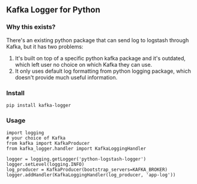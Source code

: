 ## Kafka Logger for Python

### Why this exists?

There's an existing python package that can send log to logstash through Kafka,
but it has two problems:

1. It's built on top of a specific python kafka package and it's outdated,
which left user no choice on which Kafka they can use.
2. It only uses default log formatting from python logging package,
which doesn't provide much useful information.

### Install

    pip install kafka-logger

### Usage

    import logging
    # your choice of Kafka
    from kafka import KafkaProducer
    from kafka_logger.handler import KafkaLoggingHandler

    logger = logging.getLogger('python-logstash-logger')
    logger.setLevel(logging.INFO)
    log_producer = KafkaProducer(bootstrap_servers=KAFKA_BROKER)
    logger.addHandler(KafkaLoggingHandler(log_producer, 'app-log'))
